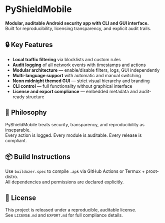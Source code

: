 # PyShieldMobile

**Modular, auditable Android security app with CLI and GUI interface.**  
Built for reproducibility, licensing transparency, and explicit audit trails.

## 🔒 Key Features

- **Local traffic filtering** via blocklists and custom rules
- **Audit logging** of all network events with timestamps and actions
- **Modular architecture** — enable/disable filters, logs, GUI independently
- **Multi-language support** with automatic and manual switching
- **Neon midnight themed GUI** — strict visual hierarchy and branding
- **CLI control** — full functionality without graphical interface
- **License and export compliance** — embedded metadata and audit-ready structure

## 🧠 Philosophy

PyShieldMobile treats security, transparency, and reproducibility as inseparable.  
Every action is logged. Every module is auditable. Every release is compliant.

## 📦 Build Instructions

Use `buildozer.spec` to compile `.apk` via GitHub Actions or Termux + proot-distro.  
All dependencies and permissions are declared explicitly.

## 🧾 License

This project is released under a reproducible, auditable license.  
See `LICENSE.md` and `EXPORT.md` for full compliance details.
